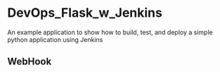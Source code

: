 # DevOps_Flask_w_Jenkins
An example application to show how to build, test, and deploy a simple python application using Jenkins

## WebHook
